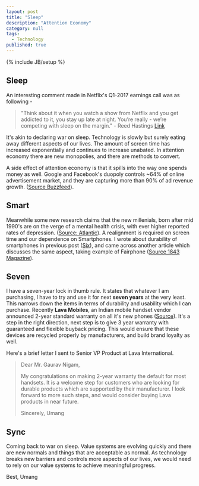 ```yaml
---
layout: post
title: "Sleep"
description: "Attention Economy"
category: null
tags: 
  - Technology
published: true
---
```

 
{% include JB/setup %}
## Sleep

An interesting comment made in Netflix's Q1-2017 earnings call was as following -
>"Think about it when you watch a show from Netflix and you get addicted to it, you stay up late at night. You’re really - we’re competing with sleep on the margin." - Reed Hastings [Link](https://seekingalpha.com/article/4062901-netflixs-nflx-ceo-reed-hastings-q1-2017-results-earnings-call-transcript?page=7)

It's akin to declaring war on sleep. Technology is slowly but surely eating away different aspects of our lives. The amount of screen time has increased exponentially and continues to increase unabated. In attention economy there are new monopolies, and there are methods to convert.

A side effect of attention economy is that it spills into the way one spends money as well. Google and Facebook's duopoly controls ~64% of online advertisement market, and they are capturing more than 90% of ad revenue growth. ([Source Buzzfeed](https://www.buzzfeed.com/alexkantrowitz/the-campaign-against-facebook-and-googles-ad-duopoly-is)).

## Smart

Meanwhile some new research claims that the new millenials, born after mid 1990's are on the verge of a mental health crisis, with ever higher reported rates of depression. ([Source: Atlantic](https://www.theatlantic.com/magazine/archive/2017/09/has-the-smartphone-destroyed-a-generation/534198/)). A realignment is required on screen time and our dependence on Smartphones. I wrote about durability of smartphones in previous post ([Six](http://umangsaini.in/2017/07/six/)), and came across another article which discusses the same aspect, taking example of Fairphone ([Source 1843 Magazine](https://www.1843magazine.com/technology/down-with-the-upgrade)). 

## Seven
I have a seven-year lock in thumb rule. It states that whatever I am purchasing, I have to try and use it for next **seven years** at the very least. This narrows down the items in terms of durability and usability which I can purchase. Recently **Lava Mobiles**, an Indian mobile handset vendor announced 2-year standard warranty on all it's new phones ([Source](http://gadgets.ndtv.com/mobiles/news/lava-announces-2-year-warranty-for-its-smartphones-and-feature-phones-1742115)). It's a step in the right direction, next step is to give 3 year warranty with guaranteed and flexible buyback pricing. This would ensure that these devices are recycled properly by manufacturers, and build brand loyalty as well. 

Here's a brief letter I sent to Senior VP Product at Lava International.
>Dear Mr. Gaurav Nigam,
>
>My congratulations on making 2-year warranty the default for most handsets. It is a welcome step for customers who are looking for durable products which are supported by their manufacturer. 
>I look forward to more such steps, and would consider buying Lava products in near future. 
>
>Sincerely,
>Umang


## Sync

Coming back to war on sleep. Value systems are evolving quickly and there are new normals and things that are acceptable as normal. As technology breaks new barriers and controls more aspects of our lives, we would need to rely on our value systems to achieve meaningful progress. 


Best, Umang
